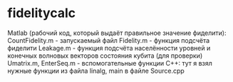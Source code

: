 # fidelitycalc
Matlab (рабочий код, который выдаёт правильное значение фиделити):
CountFidelity.m - запускаемый файл
Fidelity.m - функция подсчёта фиделити
Leakage.m - функция подсчёта населённости уровней и конечных волновых векторов состояния кубита (для проверки)
Umatrix.m, EnterSeq.m - вспомогательные функции
С++:
тут я взял нужные функции из файла linalg, main в файле Source.cpp
